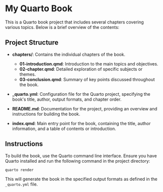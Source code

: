 # My Quarto Book

This is a Quarto book project that includes several chapters covering various topics. Below is a brief overview of the contents:

## Project Structure

- **chapters/**: Contains the individual chapters of the book.
  - **01-introduction.qmd**: Introduction to the main topics and objectives.
  - **02-chapter.qmd**: Detailed exploration of specific subjects or themes.
  - **03-conclusion.qmd**: Summary of key points discussed throughout the book.

- **_quarto.yml**: Configuration file for the Quarto project, specifying the book's title, author, output formats, and chapter order.

- **README.md**: Documentation for the project, providing an overview and instructions for building the book.

- **index.qmd**: Main entry point for the book, containing the title, author information, and a table of contents or introduction.

## Instructions

To build the book, use the Quarto command line interface. Ensure you have Quarto installed and run the following command in the project directory:

```
quarto render
```

This will generate the book in the specified output formats as defined in the `_quarto.yml` file.